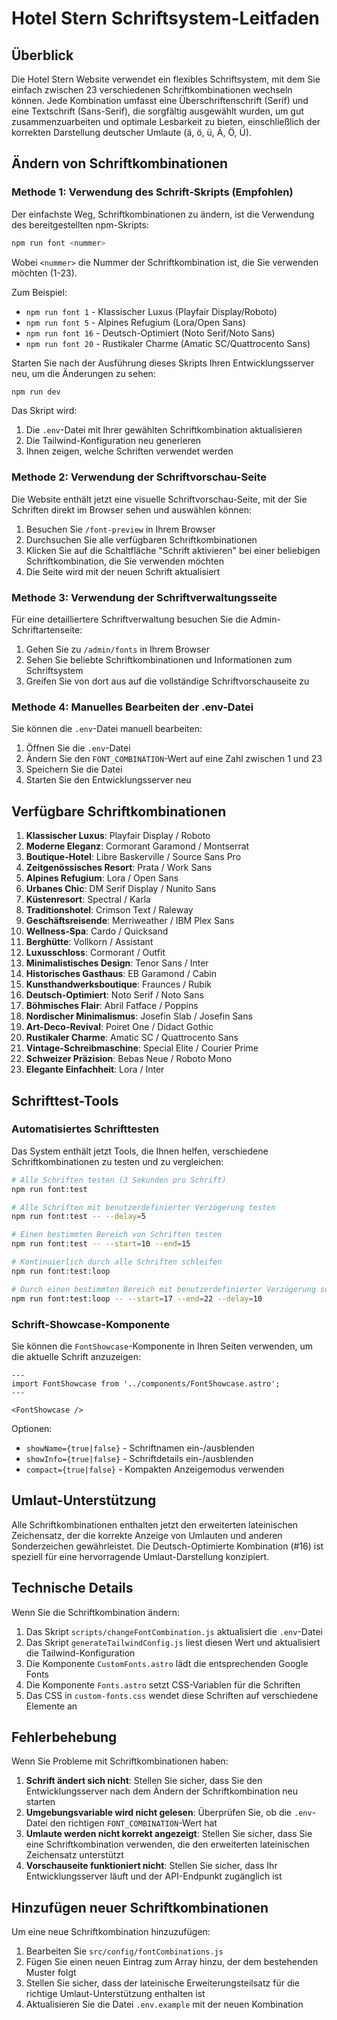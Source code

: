# Hotel Stern Schriftsystem-Leitfaden

## Überblick

Die Hotel Stern Website verwendet ein flexibles Schriftsystem, mit dem Sie einfach zwischen 23 verschiedenen Schriftkombinationen wechseln können. Jede Kombination umfasst eine Überschriftenschrift (Serif) und eine Textschrift (Sans-Serif), die sorgfältig ausgewählt wurden, um gut zusammenzuarbeiten und optimale Lesbarkeit zu bieten, einschließlich der korrekten Darstellung deutscher Umlaute (ä, ö, ü, Ä, Ö, Ü).

## Ändern von Schriftkombinationen

### Methode 1: Verwendung des Schrift-Skripts (Empfohlen)

Der einfachste Weg, Schriftkombinationen zu ändern, ist die Verwendung des bereitgestellten npm-Skripts:

```bash
npm run font <nummer>
```

Wobei `<nummer>` die Nummer der Schriftkombination ist, die Sie verwenden möchten (1-23).

Zum Beispiel:
- `npm run font 1` - Klassischer Luxus (Playfair Display/Roboto)
- `npm run font 5` - Alpines Refugium (Lora/Open Sans)
- `npm run font 16` - Deutsch-Optimiert (Noto Serif/Noto Sans)
- `npm run font 20` - Rustikaler Charme (Amatic SC/Quattrocento Sans)

Starten Sie nach der Ausführung dieses Skripts Ihren Entwicklungsserver neu, um die Änderungen zu sehen:

```bash
npm run dev
```

Das Skript wird:
1. Die `.env`-Datei mit Ihrer gewählten Schriftkombination aktualisieren
2. Die Tailwind-Konfiguration neu generieren
3. Ihnen zeigen, welche Schriften verwendet werden

### Methode 2: Verwendung der Schriftvorschau-Seite

Die Website enthält jetzt eine visuelle Schriftvorschau-Seite, mit der Sie Schriften direkt im Browser sehen und auswählen können:

1. Besuchen Sie `/font-preview` in Ihrem Browser
2. Durchsuchen Sie alle verfügbaren Schriftkombinationen
3. Klicken Sie auf die Schaltfläche "Schrift aktivieren" bei einer beliebigen Schriftkombination, die Sie verwenden möchten
4. Die Seite wird mit der neuen Schrift aktualisiert

### Methode 3: Verwendung der Schriftverwaltungsseite

Für eine detailliertere Schriftverwaltung besuchen Sie die Admin-Schriftartenseite:

1. Gehen Sie zu `/admin/fonts` in Ihrem Browser
2. Sehen Sie beliebte Schriftkombinationen und Informationen zum Schriftsystem
3. Greifen Sie von dort aus auf die vollständige Schriftvorschauseite zu

### Methode 4: Manuelles Bearbeiten der .env-Datei

Sie können die `.env`-Datei manuell bearbeiten:

1. Öffnen Sie die `.env`-Datei
2. Ändern Sie den `FONT_COMBINATION`-Wert auf eine Zahl zwischen 1 und 23
3. Speichern Sie die Datei
4. Starten Sie den Entwicklungsserver neu

## Verfügbare Schriftkombinationen

1. **Klassischer Luxus**: Playfair Display / Roboto
2. **Moderne Eleganz**: Cormorant Garamond / Montserrat
3. **Boutique-Hotel**: Libre Baskerville / Source Sans Pro
4. **Zeitgenössisches Resort**: Prata / Work Sans
5. **Alpines Refugium**: Lora / Open Sans
6. **Urbanes Chic**: DM Serif Display / Nunito Sans
7. **Küstenresort**: Spectral / Karla
8. **Traditionshotel**: Crimson Text / Raleway
9. **Geschäftsreisende**: Merriweather / IBM Plex Sans
10. **Wellness-Spa**: Cardo / Quicksand
11. **Berghütte**: Vollkorn / Assistant
12. **Luxusschloss**: Cormorant / Outfit
13. **Minimalistisches Design**: Tenor Sans / Inter
14. **Historisches Gasthaus**: EB Garamond / Cabin
15. **Kunsthandwerksboutique**: Fraunces / Rubik
16. **Deutsch-Optimiert**: Noto Serif / Noto Sans
17. **Böhmisches Flair**: Abril Fatface / Poppins
18. **Nordischer Minimalismus**: Josefin Slab / Josefin Sans
19. **Art-Deco-Revival**: Poiret One / Didact Gothic
20. **Rustikaler Charme**: Amatic SC / Quattrocento Sans
21. **Vintage-Schreibmaschine**: Special Elite / Courier Prime
22. **Schweizer Präzision**: Bebas Neue / Roboto Mono
23. **Elegante Einfachheit**: Lora / Inter

## Schrifttest-Tools

### Automatisiertes Schrifttesten

Das System enthält jetzt Tools, die Ihnen helfen, verschiedene Schriftkombinationen zu testen und zu vergleichen:

```bash
# Alle Schriften testen (3 Sekunden pro Schrift)
npm run font:test

# Alle Schriften mit benutzerdefinierter Verzögerung testen
npm run font:test -- --delay=5

# Einen bestimmten Bereich von Schriften testen
npm run font:test -- --start=10 --end=15

# Kontinuierlich durch alle Schriften schleifen
npm run font:test:loop

# Durch einen bestimmten Bereich mit benutzerdefinierter Verzögerung schleifen
npm run font:test:loop -- --start=17 --end=22 --delay=10
```

### Schrift-Showcase-Komponente

Sie können die `FontShowcase`-Komponente in Ihren Seiten verwenden, um die aktuelle Schrift anzuzeigen:

```astro
---
import FontShowcase from '../components/FontShowcase.astro';
---

<FontShowcase />
```

Optionen:
- `showName={true|false}` - Schriftnamen ein-/ausblenden
- `showInfo={true|false}` - Schriftdetails ein-/ausblenden
- `compact={true|false}` - Kompakten Anzeigemodus verwenden

## Umlaut-Unterstützung

Alle Schriftkombinationen enthalten jetzt den erweiterten lateinischen Zeichensatz, der die korrekte Anzeige von Umlauten und anderen Sonderzeichen gewährleistet. Die Deutsch-Optimierte Kombination (#16) ist speziell für eine hervorragende Umlaut-Darstellung konzipiert.

## Technische Details

Wenn Sie die Schriftkombination ändern:

1. Das Skript `scripts/changeFontCombination.js` aktualisiert die `.env`-Datei
2. Das Skript `generateTailwindConfig.js` liest diesen Wert und aktualisiert die Tailwind-Konfiguration
3. Die Komponente `CustomFonts.astro` lädt die entsprechenden Google Fonts
4. Die Komponente `Fonts.astro` setzt CSS-Variablen für die Schriften
5. Das CSS in `custom-fonts.css` wendet diese Schriften auf verschiedene Elemente an

## Fehlerbehebung

Wenn Sie Probleme mit Schriftkombinationen haben:

1. **Schrift ändert sich nicht**: Stellen Sie sicher, dass Sie den Entwicklungsserver nach dem Ändern der Schriftkombination neu starten
2. **Umgebungsvariable wird nicht gelesen**: Überprüfen Sie, ob die `.env`-Datei den richtigen `FONT_COMBINATION`-Wert hat
3. **Umlaute werden nicht korrekt angezeigt**: Stellen Sie sicher, dass Sie eine Schriftkombination verwenden, die den erweiterten lateinischen Zeichensatz unterstützt
4. **Vorschauseite funktioniert nicht**: Stellen Sie sicher, dass Ihr Entwicklungsserver läuft und der API-Endpunkt zugänglich ist

## Hinzufügen neuer Schriftkombinationen

Um eine neue Schriftkombination hinzuzufügen:

1. Bearbeiten Sie `src/config/fontCombinations.js`
2. Fügen Sie einen neuen Eintrag zum Array hinzu, der dem bestehenden Muster folgt
3. Stellen Sie sicher, dass der lateinische Erweiterungsteilsatz für die richtige Umlaut-Unterstützung enthalten ist
4. Aktualisieren Sie die Datei `.env.example` mit der neuen Kombination
